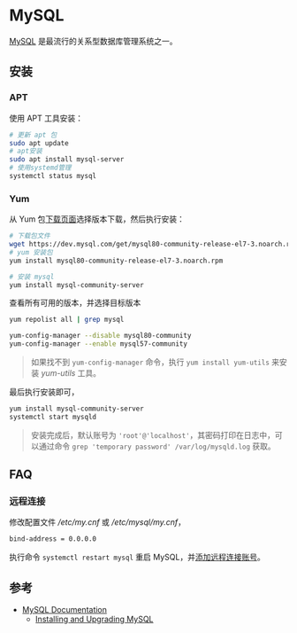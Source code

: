 # MySQL

[MySQL](https://www.mysql.com/) 是最流行的关系型数据库管理系统之一。

## 安装

### APT

使用 APT 工具安装：

```sh
# 更新 apt 包
sudo apt update
# apt安装
sudo apt install mysql-server
# 使用systemd管理
systemctl status mysql
```

### Yum

从 Yum 包[下载页面](https://dev.mysql.com/downloads/repo/yum/)选择版本下载，然后执行安装：

```sh
# 下载包文件
wget https://dev.mysql.com/get/mysql80-community-release-el7-3.noarch.rpm
# yum 安装包
yum install mysql80-community-release-el7-3.noarch.rpm

# 安装 mysql
yum install mysql-community-server
```

查看所有可用的版本，并选择目标版本

```sh
yum repolist all | grep mysql

yum-config-manager --disable mysql80-community
yum-config-manager --enable mysql57-community
```

> 如果找不到 `yum-config-manager` 命令，执行 `yum install yum-utils` 来安装 *yum-utils* 工具。

最后执行安装即可，

```sh
yum install mysql-community-server
systemctl start mysqld
```

> 安装完成后，默认账号为 `'root'@'localhost'`，其密码打印在日志中，可以通过命令 `grep 'temporary password' /var/log/mysqld.log` 获取。

## FAQ

### 远程连接

修改配置文件 */etc/my.cnf* 或 */etc/mysql/my.cnf*，

```txt
bind-address = 0.0.0.0
```

执行命令 `systemctl restart mysql` 重启 MySQL，并[添加远程连接账号](sql.md#账号管理)。

## 参考

- [MySQL Documentation](https://dev.mysql.com/doc/)
  - [Installing and Upgrading MySQL](https://dev.mysql.com/doc/refman/8.0/en/installing.html)